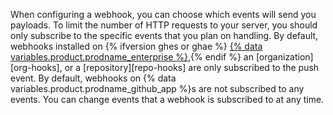 When configuring a webhook, you can choose which events will send you payloads. To limit the number of HTTP requests to your server, you should only subscribe to the specific events that you plan on handling. By default, webhooks installed on {% ifversion ghes or ghae %} [{% data variables.product.prodname_enterprise %}](/rest/enterprise-admin#global-webhooks/),{% endif %} an [organization][org-hooks], or a [repository][repo-hooks] are only subscribed to the push event. By default, webhooks on {% data variables.product.prodname_github_app %}s are not subscribed to any events. You can change events that a webhook is subscribed to at any time.
